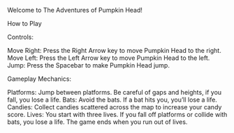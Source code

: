 Welcome to The Adventures of Pumpkin Head!


How to Play

Controls:

Move Right: Press the Right Arrow key to move Pumpkin Head to the right.
Move Left: Press the Left Arrow key to move Pumpkin Head to the left.
Jump: Press the Spacebar to make Pumpkin Head jump. 

Gameplay Mechanics:

Platforms: Jump between platforms. Be careful of gaps and heights, if you fall, you lose a life.
Bats: Avoid the bats. If a bat hits you, you’ll lose a life.
Candies: Collect candies scattered across the map to increase your candy score.
Lives: You start with three lives. If you fall off platforms or collide with bats, you lose a life. The game ends when you run out of lives.
